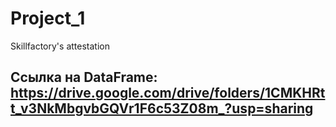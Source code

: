 # Project_1
 Skillfactory's attestation
## Ссылка на DataFrame: https://drive.google.com/drive/folders/1CMKHRtt_v3NkMbgvbGQVr1F6c53Z08m_?usp=sharing